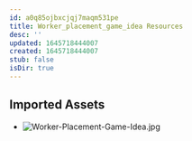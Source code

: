 ```yaml
---
id: a0q85ojbxcjqj7maqm531pe
title: Worker_placement_game_idea Resources
desc: ''
updated: 1645718444007
created: 1645718444007
stub: false
isDir: true
---
```

## Imported Assets
- ![Worker-Placement-Game-Idea.jpg](/assets/worker-placement-game-idea-z99vghs2so01.jpg)
